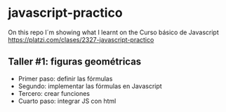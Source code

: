# javascript-practico
On this repo I´m showing what I learnt on the Curso básico de Javascript https://platzi.com/clases/2327-javascript-practico

## Taller #1: figuras geométricas

- Primer paso: definir las fórmulas
- Segundo: implementar las fórmulas en Javascript
- Tercero: crear funciones
- Cuarto paso: integrar JS con html
